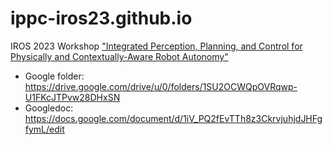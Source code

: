 # ippc-iros23.github.io
IROS 2023 Workshop ["Integrated Perception, Planning, and Control  for Physically and Contextually-Aware Robot Autonomy"](https://ippc-iros23.github.io/)

 + Google folder: https://drive.google.com/drive/u/0/folders/1SU2OCWQpOVRqwp-U1FKcJTPvw28DHxSN
 + Googledoc: https://docs.google.com/document/d/1iV_PQ2fEvTTh8z3CkrvjuhjdJHFgfymL/edit

